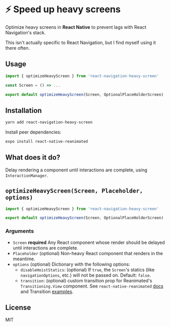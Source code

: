 # ⚡️ Speed up heavy screens

Optimize heavy screens in **React Native** to prevent lags with React Navigation's stack.

This isn't actually specific to React Navigation, but I find myself using it there often.

## Usage

```js
import { optimizeHeavyScreen } from 'react-navigation-heavy-screen'

const Screen = () => ...

export default optimizeHeavyScreen(Screen, OptionalPlaceHolderScreen)
```

## Installation

```sh
yarn add react-navigation-heavy-screen
```

Install peer dependencies:

```sh
expo install react-native-reanimated
```

## What does it do?

Delay rendering a component until interactions are complete, using `InteractionManager`.

## `optimizeHeavyScreen(Screen, Placeholder, options)`

```js
import { optimizeHeavyScreen } from 'react-navigation-heavy-screen'

export default optimizeHeavyScreen(Screen, OptionalPlaceHolderScreen)
```

### Arguments

-   `Screen` **required** Any React component whose render should be delayed until interactions are complete.
-   `Placeholder` (optional) Non-heavy React component that renders in the meantime.
-   `options` (optional) Dictionary with the following options:
    -   `disableHoistStatics`: (optional) If `true`, the `Screen`'s statics (like `navigationOptions`, etc.) will not be passed on. Default: `false`.
    -   `transition`: (optional) custom transition prop for Reanimated's `Transitioning.View` component. See `react-native-reanimated` [docs](https://software-mansion.github.io/react-native-reanimated/transitions.html) and Transition [examples](https://github.com/software-mansion/react-native-reanimated/tree/master/Example/src/transitions).

## License

MIT
